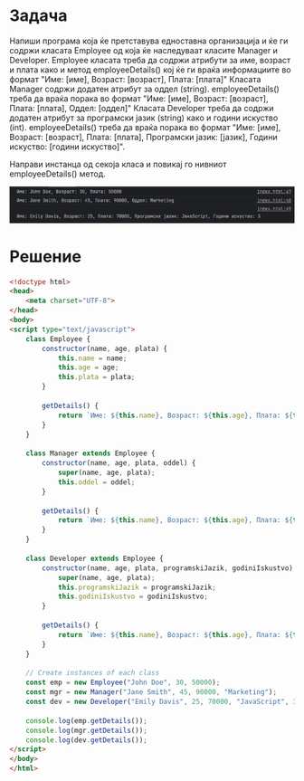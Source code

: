# Задача

Напиши програма која ќе претставува едноставна организација и ќе ги содржи класата Employee од која ќе наследуваат класите Manager и Developer.
Employee класата треба да содржи атрибути за име, возраст и плата како и метод employeeDetails() кој ќе ги враќа информациите во формат "Име: [име], Возраст: [возраст], Плата: [плата]"
Класата Manager содржи додатен атрибут за оддел (string). employeeDetails() треба да враќа порака во формат "Име: [име], Возраст: [возраст], Плата: [плата], Оддел: [оддел]"
Класата Developer треба да содржи додатен атрибут за програмски јазик (string) како и години искуство (int). employeeDetails() треба да враќа порака во формат "Име: [име], Возраст: [возраст], Плата: [плата], Програмски јазик: [јазик], Години искуство: [години искуство]".

Направи инстанца од секоја класа и повикај го нивниот employeeDetails() метод.

![img](img/screenshot.png)

# Решение

```html
<!doctype html>
<head>
    <meta charset="UTF-8">
</head>
<body>
<script type="text/javascript">
    class Employee {
        constructor(name, age, plata) {
            this.name = name;
            this.age = age;
            this.plata = plata;
        }

        getDetails() {
            return `Име: ${this.name}, Возраст: ${this.age}, Плата: ${this.plata}`;
        }
    }

    class Manager extends Employee {
        constructor(name, age, plata, oddel) {
            super(name, age, plata);
            this.oddel = oddel;
        }

        getDetails() {
            return `Име: ${this.name}, Возраст: ${this.age}, Плата: ${this.plata}, Оддел: ${this.oddel}`;
        }
    }

    class Developer extends Employee {
        constructor(name, age, plata, programskiJazik, godiniIskustvo) {
            super(name, age, plata);
            this.programskiJazik = programskiJazik;
            this.godiniIskustvo = godiniIskustvo;
        }

        getDetails() {
            return `Име: ${this.name}, Возраст: ${this.age}, Плата: ${this.plata}, Програмски јазик: ${this.programskiJazik}, Години искуство: ${this.godiniIskustvo}`;
        }
    }

    // Create instances of each class
    const emp = new Employee("John Doe", 30, 50000);
    const mgr = new Manager("Jane Smith", 45, 90000, "Marketing");
    const dev = new Developer("Emily Davis", 25, 70000, "JavaScript", 3);

    console.log(emp.getDetails());
    console.log(mgr.getDetails());
    console.log(dev.getDetails());
</script>
</body>
</html>
```
